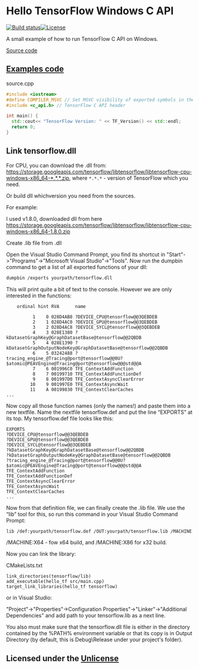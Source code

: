 # Hello TensorFlow Windows C API

[![Build status](https://ci.appveyor.com/api/projects/status/vmp61qk96clboeds/branch/master?svg=true)](https://ci.appveyor.com/project/Neargye/hello-tf-win-c-api/branch/master)[![License](https://img.shields.io/github/license/Neargye/hello_tf_win_c_api.svg)](LICENSE)

A small example of how to run TensorFlow C API on Windows.

[Source code](src/main.cpp)

## [Examples code](src/main.cpp)

source.cpp

```cpp
#include <iostream>
#define COMPILER_MSVC // Set MSVC visibility of exported symbols in the shared library.
#include <c_api.h> // TensorFlow C API header

int main() {
  std::cout<< "TensorFlow Version: " << TF_Version() << std::endl;
  return 0;
}
```

## Link tensorflow.dll

For CPU, you can download the .dll from:
<https://storage.googleapis.com/tensorflow/libtensorflow/libtensorflow-cpu-windows-x86_64-*.*.*.zip>, where `*.*.*` - version of TensorFlow which you need.

Or build dll whichversion  you need from the sources.

For example:

I used v1.8.0, downloaded dll from here <https://storage.googleapis.com/tensorflow/libtensorflow/libtensorflow-cpu-windows-x86_64-1.8.0.zip>

Create .lib file from .dll

Open the Visual Studio Command Prompt, you find its shortcut in "Start"->"Programs"->"Microsoft Visual Studio"->"Tools". Now run the dumpbin command to get a list of all exported functions of your dll:

```bash
dumpbin /exports yourpath/tensorflow.dll
```

This will print quite a bit of text to the console. However we are only interested in the functions:

```text
    ordinal hint RVA      name

          1    0 028D4AB8 ?DEVICE_CPU@tensorflow@@3QEBDEB
          2    1 028D4AC0 ?DEVICE_GPU@tensorflow@@3QEBDEB
          3    2 028D4AC8 ?DEVICE_SYCL@tensorflow@@3QEBDEB
          4    3 028E1380 ?kDatasetGraphKey@GraphDatasetBase@tensorflow@@2QBDB
          5    4 028E1390 ?kDatasetGraphOutputNodeKey@GraphDatasetBase@tensorflow@@2QBDB
          6    5 03242488 ?tracing_engine_@Tracing@port@tensorflow@@0U?$atomic@PEAVEngine@Tracing@port@tensorflow@@@std@@A
          7    6 001996C0 TFE_ContextAddFunction
          8    7 00199710 TFE_ContextAddFunctionDef
          9    8 001997D0 TFE_ContextAsyncClearError
         10    9 001997E0 TFE_ContextAsyncWait
         11    A 00199830 TFE_ContextClearCaches
...
```

Now copy all those function names (only the names!) and paste them into a new textfile. Name the nextfile tensorflow.def and put the line “EXPORTS” at its top. My tensorflow.def file looks like this:

```test
EXPORTS
?DEVICE_CPU@tensorflow@@3QEBDEB
?DEVICE_GPU@tensorflow@@3QEBDEB
?DEVICE_SYCL@tensorflow@@3QEBDEB
?kDatasetGraphKey@GraphDatasetBase@tensorflow@@2QBDB
?kDatasetGraphOutputNodeKey@GraphDatasetBase@tensorflow@@2QBDB
?tracing_engine_@Tracing@port@tensorflow@@0U?$atomic@PEAVEngine@Tracing@port@tensorflow@@@std@@A
TFE_ContextAddFunction
TFE_ContextAddFunctionDef
TFE_ContextAsyncClearError
TFE_ContextAsyncWait
TFE_ContextClearCaches
...
```

Now from that definition file, we can finally create the .lib file. We use the “lib” tool for this, so run this command in your Visual Studio Command Prompt:

```bash
lib /def:yourpath/tensorflow.def /OUT:yourpath/tensorflow.lib /MACHINE:X64
```

/MACHINE:X64 - fow x64 build, and /MACHINE:X86 for x32 build.

Now you can link the library:

CMakeLists.txt

```text
link_directories(tensorflow/lib)
add_executable(hello_tf src/main.cpp)
target_link_libraries(hello_tf tensorflow)
```

or in Visual Studio:

"Project"->"Properties"->Configuration Properties"->"Linker"->"Additional Dependencies" and add path to your tensorflow.lib as a next line.

You also must make sure that the tensorflow.dll file is either in the directory contained by the %PATH% environment variable or that its copy is in Output Directory (by default, this is Debug\Release under your project's folder).

## Licensed under the [Unlicense](LICENSE)
